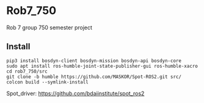 # Rob7_750
Rob 7 group 750 semester project

## Install
    pip3 install bosdyn-client bosdyn-mission bosdyn-api bosdyn-core
    sudo apt install ros-humble-joint-state-publisher-gui ros-humble-xacro
    cd rob7_750/src
    git clone -b humble https://github.com/MASKOR/Spot-ROS2.git src/
    colcon build --symlink-install





Spot_driver: https://github.com/bdaiinstitute/spot_ros2
